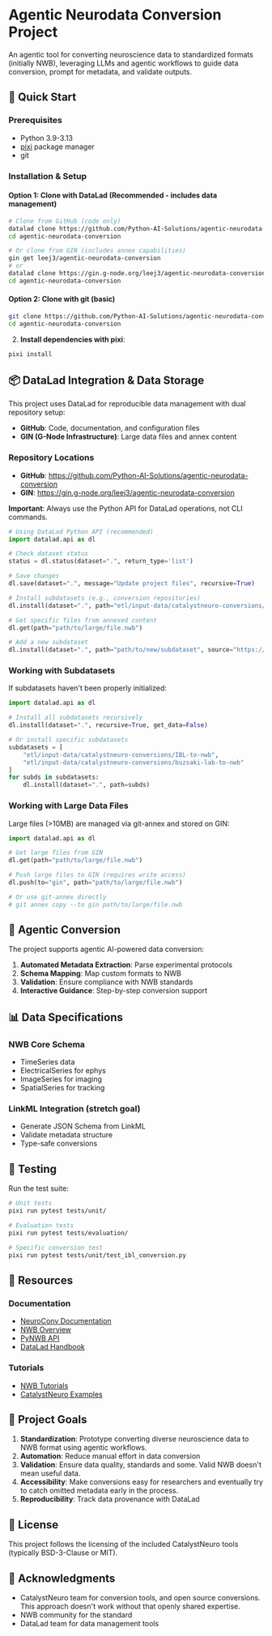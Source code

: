 # Agentic Neurodata Conversion Project

An agentic tool for converting neuroscience data to standardized formats
(initially NWB), leveraging LLMs and agentic workflows to guide data conversion,
prompt for metadata, and validate outputs.

## 🚀 Quick Start

### Prerequisites

- Python 3.9-3.13
- [pixi](https://pixi.sh/latest/) package manager
- git

### Installation & Setup

#### Option 1: Clone with DataLad (Recommended - includes data management)

```bash
# Clone from GitHub (code only)
datalad clone https://github.com/Python-AI-Solutions/agentic-neurodata-conversion.git
cd agentic-neurodata-conversion

# Or clone from GIN (includes annex capabilities)
gin get leej3/agentic-neurodata-conversion
# or
datalad clone https://gin.g-node.org/leej3/agentic-neurodata-conversion.git
cd agentic-neurodata-conversion
```

#### Option 2: Clone with git (basic)

```bash
git clone https://github.com/Python-AI-Solutions/agentic-neurodata-conversion.git
cd agentic-neurodata-conversion
```

2. **Install dependencies with pixi**:

```bash
pixi install
```

## 📦 DataLad Integration & Data Storage

This project uses DataLad for reproducible data management with dual repository
setup:

- **GitHub**: Code, documentation, and configuration files
- **GIN (G-Node Infrastructure)**: Large data files and annex content

### Repository Locations

- **GitHub**:
  <https://github.com/Python-AI-Solutions/agentic-neurodata-conversion>
- **GIN**: <https://gin.g-node.org/leej3/agentic-neurodata-conversion>

**Important**: Always use the Python API for DataLad operations, not CLI
commands.

```python
# Using DataLad Python API (recommended)
import datalad.api as dl

# Check dataset status
status = dl.status(dataset=".", return_type='list')

# Save changes
dl.save(dataset=".", message="Update project files", recursive=True)

# Install subdatasets (e.g., conversion repositories)
dl.install(dataset=".", path="etl/input-data/catalystneuro-conversions/IBL-to-nwb")

# Get specific files from annexed content
dl.get(path="path/to/large/file.nwb")

# Add a new subdataset
dl.install(dataset=".", path="path/to/new/subdataset", source="https://github.com/org/repo")
```

### Working with Subdatasets

If subdatasets haven't been properly initialized:

```python
import datalad.api as dl

# Install all subdatasets recursively
dl.install(dataset=".", recursive=True, get_data=False)

# Or install specific subdatasets
subdatasets = [
    "etl/input-data/catalystneuro-conversions/IBL-to-nwb",
    "etl/input-data/catalystneuro-conversions/buzsaki-lab-to-nwb"
]
for subds in subdatasets:
    dl.install(dataset=".", path=subds)
```

### Working with Large Data Files

Large files (>10MB) are managed via git-annex and stored on GIN:

```python
import datalad.api as dl

# Get large files from GIN
dl.get(path="path/to/large/file.nwb")

# Push large files to GIN (requires write access)
dl.push(to="gin", path="path/to/large/file.nwb")

# Or use git-annex directly
# git annex copy --to gin path/to/large/file.nwb
```

## 🤖 Agentic Conversion

The project supports agentic AI-powered data conversion:

1. **Automated Metadata Extraction**: Parse experimental protocols
2. **Schema Mapping**: Map custom formats to NWB
3. **Validation**: Ensure compliance with NWB standards
4. **Interactive Guidance**: Step-by-step conversion support

## 📊 Data Specifications

### NWB Core Schema

- TimeSeries data
- ElectricalSeries for ephys
- ImageSeries for imaging
- SpatialSeries for tracking

### LinkML Integration (stretch goal)

- Generate JSON Schema from LinkML
- Validate metadata structure
- Type-safe conversions

## 🧪 Testing

Run the test suite:

```bash
# Unit tests
pixi run pytest tests/unit/

# Evaluation tests
pixi run pytest tests/evaluation/

# Specific conversion test
pixi run pytest tests/unit/test_ibl_conversion.py
```

## 🔗 Resources

### Documentation

- [NeuroConv Documentation](https://neuroconv.readthedocs.io/)
- [NWB Overview](https://www.nwb.org/)
- [PyNWB API](https://pynwb.readthedocs.io/)
- [DataLad Handbook](https://handbook.datalad.org/)

### Tutorials

- [NWB Tutorials](https://nwb.org/tutorials/)
- [CatalystNeuro Examples](https://github.com/catalystneuro/neuroconv/tree/main/docs/conversion_examples_gallery)

## 🎯 Project Goals

1. **Standardization**: Prototype converting diverse neuroscience data to NWB
   format using agentic workflows.
2. **Automation**: Reduce manual effort in data conversion
3. **Validation**: Ensure data quality, standards and some. Valid NWB doesn't
   mean useful data.
4. **Accessibility**: Make conversions easy for researchers and eventually try
   to catch omitted metadata early in the process.
5. **Reproducibility**: Track data provenance with DataLad

## 📄 License

This project follows the licensing of the included CatalystNeuro tools
(typically BSD-3-Clause or MIT).

## 🙏 Acknowledgments

- CatalystNeuro team for conversion tools, and open source conversions. This
  approach doesn't work without that openly shared expertise.
- NWB community for the standard
- DataLad team for data management tools
